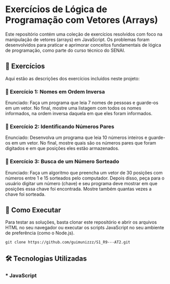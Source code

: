 # Exercícios de Lógica de Programação com Vetores (Arrays)
Este repositório contém uma coleção de exercícios resolvidos com foco na manipulação de vetores (arrays) em JavaScript. Os problemas foram desenvolvidos para praticar e aprimorar conceitos fundamentais de lógica de programação, como parte do curso técnico do SENAI.

## 📜 Exercícios
Aqui estão as descrições dos exercícios incluídos neste projeto:

### 📌 Exercício 1: Nomes em Ordem Inversa
Enunciado: Faça um programa que leia 7 nomes de pessoas e guarde-os em um vetor. No final, mostre uma listagem com todos os nomes informados, na ordem inversa daquela em que eles foram informados.

### 📌 Exercício 2: Identificando Números Pares
Enunciado: Desenvolva um programa que leia 10 números inteiros e guarde-os em um vetor. No final, mostre quais são os números pares que foram digitados e em que posições eles estão armazenados.

### 📌 Exercício 3: Busca de um Número Sorteado
Enunciado: Faça um algoritmo que preencha um vetor de 30 posições com números entre 1 e 15 sorteados pelo computador. Depois disso, peça para o usuário digitar um número (chave) e seu programa deve mostrar em que posições essa chave foi encontrada. Mostre também quantas vezes a chave foi sorteada.

## 🚀 Como Executar
Para testar as soluções, basta clonar este repositório e abrir os arquivos HTML no seu navegador ou executar os scripts JavaScript no seu ambiente de preferência (como o Node.js).

```
git clone https://github.com/guimunizzz/S1_R9---AT2.git
```

## 🛠️ Tecnologias Utilizadas
### * JavaScript

